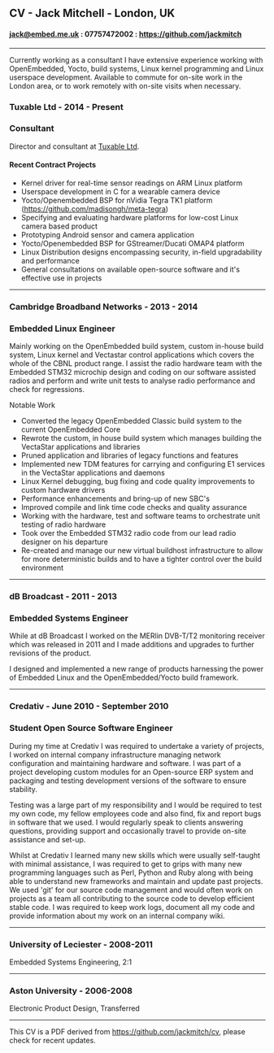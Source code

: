 ## CV - Jack Mitchell - London, UK

#### jack@embed.me.uk : 07757472002 : https://github.com/jackmitch
---

Currently working as a consultant I have extensive experience working with OpenEmbedded, Yocto, build systems, Linux kernel programming and Linux userspace development. Available to commute for on-site work in the London area, or to work remotely with on-site visits when necessary.

### Tuxable Ltd - 2014 - Present
### Consultant

Director and consultant at [Tuxable Ltd](http://www.tuxable.co.uk).

#### Recent Contract Projects

- Kernel driver for real-time sensor readings on ARM Linux platform
- Userspace development in C for a wearable camera device
- Yocto/Openembedded BSP for nVidia Tegra TK1 platform (https://github.com/madisongh/meta-tegra)
- Specifying and evaluating hardware platforms for low-cost Linux camera based product
- Prototyping Android sensor and camera application
- Yocto/Openembedded BSP for GStreamer/Ducati OMAP4 platform
- Linux Distribution designs encompassing security, in-field upgradability and performance
- General consultations on available open-source software and it's effective use in projects

---

### Cambridge Broadband Networks - 2013 - 2014
### Embedded Linux Engineer

Mainly working on the OpenEmbedded build system, custom in-house build system, Linux kernel and Vectastar control applications which covers the whole of the CBNL product range. I assist the radio hardware team with the Embedded STM32 microchip design and coding on our software assisted radios and perform and write unit tests to analyse radio performance and check for regressions.

Notable Work
- Converted the legacy OpenEmbedded Classic build system to the current OpenEmbedded Core
- Rewrote the custom, in house build system which manages building the VectaStar applications and libraries
- Pruned application and libraries of legacy functions and features
- Implemented new TDM features for carrying and configuring E1 services in the VectaStar applications and daemons
- Linux Kernel debugging, bug fixing and code quality improvements to custom hardware drivers
- Performance enhancements and bring-up of new SBC's
- Improved compile and link time code checks and quality assurance
- Working with the hardware, test and software teams to orchestrate unit testing of radio hardware
- Took over the Embedded STM32 radio code from our lead radio designer on his departure
- Re-created and manage our new virtual buildhost infrastructure to allow for more deterministic builds and to have a tighter control over the build environment

---

### dB Broadcast - 2011 - 2013
### Embedded Systems Engineer

While at dB Broadcast I worked on the MERlin DVB-T/T2 monitoring receiver which was released in 2011 and I made additions and upgrades to further revisions of the product.

I designed and implemented a new range of products harnessing the power of Embedded Linux and the OpenEmbedded/Yocto build framework.

---

### Credativ - June 2010 - September 2010
### Student Open Source Software Engineer

During my time at Credativ I was required to undertake a variety of projects, I worked on internal company infrastructure managing network configuration and maintaining hardware and software. I was part of a project developing custom modules for an Open-source ERP system and packaging and testing development versions of the software to ensure stability.

Testing was a large part of my responsibility and I would be required to test my own code, my fellow employees code and also find, fix and report bugs in software that we used. I would regularly speak to clients answering questions, providing support and occasionally travel to provide on-site assistance and set-up.

Whilst at Credativ I learned many new skills which were usually self-taught with minimal assistance, I was required to get to grips with many new programming languages such as Perl, Python and Ruby along with being able to understand new frameworks and maintain and update past projects. We used 'git' for our source code management and would often work on projects as a team all contributing to the source code to develop efficient stable code. I was required to keep work logs, document all my code and provide information about my work on an internal company wiki.

---

### University of Leciester - 2008-2011
Embedded Systems Engineering, 2:1

---

### Aston University - 2006-2008
Electronic Product Design, Transferred

---

This CV is a PDF derived from https://github.com/jackmitch/cv, please check for recent updates.
